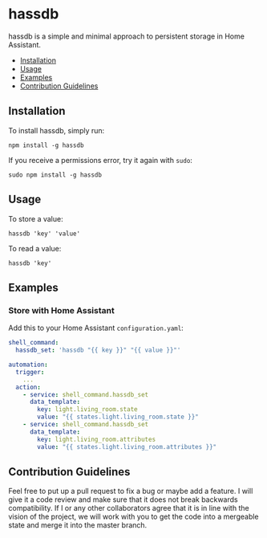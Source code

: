 hassdb
===

hassdb is a simple and minimal approach to persistent storage in Home Assistant.

<!-- toc -->

- [Installation](#installation)
- [Usage](#usage)
- [Examples](#examples)
- [Contribution Guidelines](#contribution-guidelines)

<!-- tocstop -->

## Installation

To install hassdb, simply run:
```
npm install -g hassdb
```

If you receive a permissions error, try it again with `sudo`:
```
sudo npm install -g hassdb
```

## Usage

To store a value:
```
hassdb 'key' 'value'
```

To read a value:
```
hassdb 'key'
```

## Examples

### Store with Home Assistant

Add this to your Home Assistant `configuration.yaml`:
```yaml
shell_command:
  hassdb_set: 'hassdb "{{ key }}" "{{ value }}"'

automation:
  trigger:
    ...
  action:
    - service: shell_command.hassdb_set
      data_template:
        key: light.living_room.state
        value: "{{ states.light.living_room.state }}"
    - service: shell_command.hassdb_set
      data_template:
        key: light.living_room.attributes
        value: "{{ states.light.living_room.attributes }}"
```

## Contribution Guidelines

Feel free to put up a pull request to fix a bug or maybe add a feature. I will
give it a code review and make sure that it does not break backwards
compatibility. If I or any other collaborators agree that it is in line with
the vision of the project, we will work with you to get the code into
a mergeable state and merge it into the master branch.
